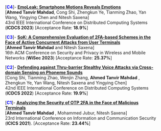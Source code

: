 [**<span style="color:blue">C4</span>**]- **[EmoLeak: Smartphone Motions Reveals Emotions](https://ieeexplore.ieee.org/abstract/document/10272395)**  
   [**Ahmed Tanvir Mahdad**, Cong Shi, Zhengkun Ye, Tianming Zhao, Yan Wang, Yingying Chen and Nitesh Saxena]   
   43rd IEEE International Conference on Distributed Computing Systems (**ICDCS 2023**) [Acceptance Rate: **18.9%**]

[**<span style="color:blue">C3</span>**]- **[SoK: A Comprehensive Evaluation of 2FA-based Schemes in the Face of Active Concurrent  Attacks from User Terminals](https://dl.acm.org/doi/10.1145/3558482.3590183)**  
   [**Ahmed Tanvir Mahdad** and Nitesh Saxena]  
   16th ACM Conference on Security and Privacy in Wireless and Mobile Networks (**WiSec 2023**) [Acceptance Rate: **25.37%**]

[**<span style="color:blue">C2</span>**]- **[Defending against Thru-barrier Stealthy Voice Attacks via Cross-domain Sensing on Phoneme Sounds](https://ieeexplore.ieee.org/abstract/document/9912174)**  
   [Cong Shi, Tianming Zhao, Wenjin Zhang, **Ahmed Tanvir Mahdad** , Zhengkun Ye, Yan Wang, Nitesh Saxena and Yingying Chen]  
   42nd IEEE International Conference on Distributed Computing Systems (**ICDCS 2022**) [Acceptance Rate: **19.9%**]

[**<span style="color:blue">C1</span>**]- **[Analyzing the Security of OTP 2FA in the Face of Malicious Terminals](https://link.springer.com/chapter/10.1007/978-3-030-86890-1_6)**  
   [**Ahmed Tanvir Mahdad** , Mohammed Jubur, Nitesh Saxena]  
   23rd International Conference on Information and Communication Security (**ICICS 2021**). [Acceptance Rate: **23.44%**]
